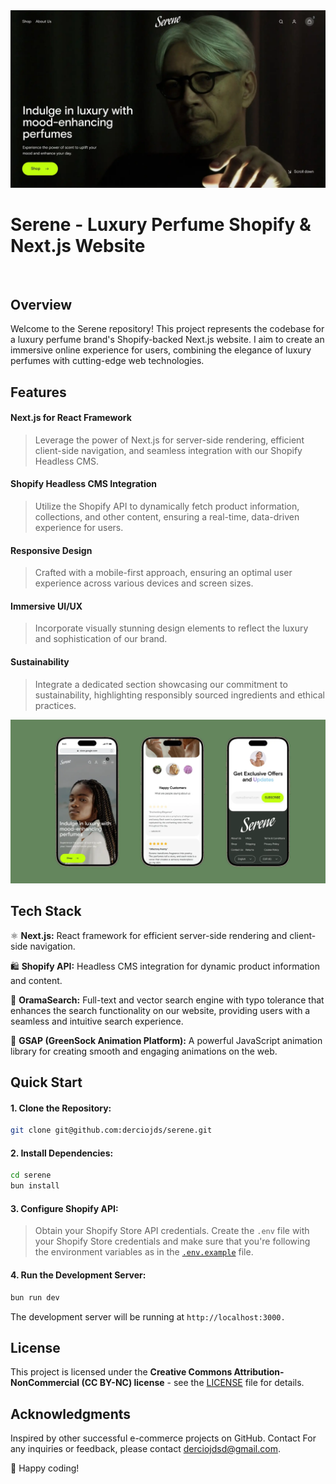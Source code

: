 <div align="center">
  <a href="https://serene-theta.vercel.app">
    <img alt="Serene homepage screenshot" src="./public/images/screenshot.webp">
  </a>

  <br/>

</div>

<h1>Serene - Luxury Perfume Shopify & Next.js Website</h1>

<br/>

## Overview

Welcome to the Serene repository! This project represents the codebase for a luxury perfume brand's Shopify-backed Next.js website. I aim to create an immersive online experience for users, combining the elegance of luxury perfumes with cutting-edge web technologies.

## Features

#### Next.js for React Framework

> Leverage the power of Next.js for server-side rendering, efficient client-side navigation, and seamless integration with our Shopify Headless CMS.

#### Shopify Headless CMS Integration

> Utilize the Shopify API to dynamically fetch product information, collections, and other content, ensuring a real-time, data-driven experience for users.

#### Responsive Design

> Crafted with a mobile-first approach, ensuring an optimal user experience across various devices and screen sizes.

#### Immersive UI/UX

> Incorporate visually stunning design elements to reflect the luxury and sophistication of our brand.

#### Sustainability

> Integrate a dedicated section showcasing our commitment to sustainability, highlighting responsibly sourced ingredients and ethical practices.

![serene screenshot mobile](./public/images/screenshot01.webp)

## Tech Stack

⚛️ **Next.js:** React framework for efficient server-side rendering and client-side navigation.

🛍️ **Shopify API:** Headless CMS integration for dynamic product information and content.

🔎 **OramaSearch:** Full-text and vector search engine with typo tolerance that enhances the search functionality on our website, providing users with a seamless and intuitive search experience.

🧦 **GSAP (GreenSock Animation Platform):** A powerful JavaScript animation library for creating smooth and engaging animations on the web.

## Quick Start

#### 1. Clone the Repository:

```bash
git clone git@github.com:derciojds/serene.git
```

<!-- # cd serene -->

#### 2. Install Dependencies:

```bash
cd serene
bun install
```

#### 3. Configure Shopify API:

> Obtain your Shopify Store API credentials.
> Create the `.env` file with your Shopify Store credentials and make sure that you're following the environment variables as in the [`.env.example`](./.env.example) file.

#### 4. Run the Development Server:

```bash
bun run dev
```

The development server will be running at `http://localhost:3000.`

## License

This project is licensed under the **Creative Commons Attribution-NonCommercial (CC BY-NC) license** - see the [LICENSE](./LICENSE.md) file for details.

## Acknowledgments

Inspired by other successful e-commerce projects on GitHub.
Contact
For any inquiries or feedback, please contact derciojdsd@gmail.com.

💫 Happy coding!
